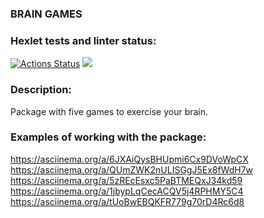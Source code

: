 ### BRAIN GAMES
### Hexlet tests and linter status:
[![Actions Status](https://github.com/TarenTheHandsome/python-project-49/actions/workflows/hexlet-check.yml/badge.svg)](https://github.com/TarenTheHandsome/python-project-49/actions)
<a href="https://codeclimate.com/github/TarenTheHandsome/python-project-49/maintainability"><img src="https://api.codeclimate.com/v1/badges/655ef140eaf0e79645c3/maintainability" /></a>
### Description:
Package with five games to exercise your brain.
### Examples of working with the package:
 https://asciinema.org/a/6JXAiQysBHUpmi6Cx9DVoWpCX
 https://asciinema.org/a/QUmZWK2nULISGgJ5Ex8fWdH7w
https://asciinema.org/a/5zREcEsxc5PaBTMEQxJ34kd59
https://asciinema.org/a/1jbypLqCecACQV5j4RPHMY5C4
https://asciinema.org/a/tUoBwEBQKFR779g70rD4Rc6d8